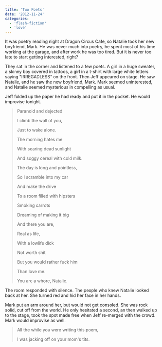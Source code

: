 ```yaml
---
title: 'Two Poets'
date: '2012-11-24'
categories:
  - 'flash-fiction'
  - 'love'
---
```


It was poetry reading night at Dragon Circus Cafe, so Natalie took her new
boyfriend, Mark. He was never much into poetry, he spent most of his time
working at the garage, and after work he was too tired. But it is never too late
to start getting interested, right?

<!-- truncate -->

They sat in the corner and listened to a few poets. A girl in a huge sweater, a
skinny boy covered in tattoos, a girl in a t-shirt with large white letters
saying "IRREGADLESS" on the front. Then Jeff appeared on stage. He saw Natalie,
and he saw the new boyfriend, Mark. Mark seemed uninterested, and Natalie seemed
mysterious in compelling as usual.

Jeff folded up the paper he had ready and put it in the pocket. He would
improvise tonight.

> Paranoid and dejected
>
> I climb the wall of you,
>
> Just to wake alone.
>
> The morning hates me
>
> With searing dead sunlight
>
> And soggy cereal with cold milk.
>
> The day is long and pointless,
>
> So I scramble into my car
>
> And make the drive
>
> To a room filled with hipsters
>
> Smoking carrots
>
> Dreaming of making it big
>
> And there you are,
>
> Real as life,
>
> With a lowlife dick
>
> Not worth shit
>
> But you would rather fuck him
>
> Than love me.
>
> You are a whore, Natalie.

The room responded with silence. The people who knew Natalie looked back at her.
She turned red and hid her face in her hands.

Mark put an arm around her, but would not get consoled. She was rock solid, cut
off from the world. He only hesitated a second, an then walked up to the stage,
took the spot made free when Jeff re-merged with the crowd. Mark would improvise
as well.

> All the while you were writing this poem,
>
> I was jacking off on your mom's tits.
